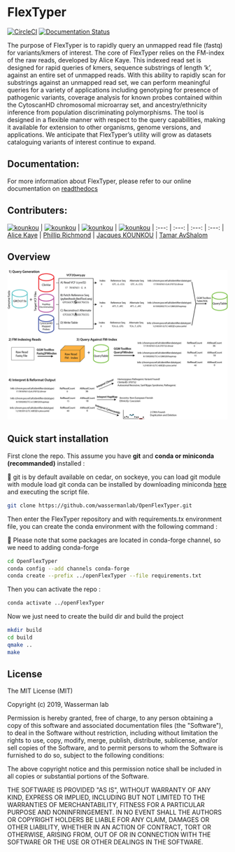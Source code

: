 # FlexTyper

[![CircleCI](https://circleci.com/gh/wassermanlab/OpenFlexTyper.svg?style=svg)](https://circleci.com/gh/wassermanlab/OpenFlexTyper) [![Documentation Status](https://readthedocs.org/projects/flextyper/badge/?version=latest)](https://flextyper.readthedocs.io/en/latest/?badge=latest)

The purpose of FlexTyper is to rapidly query an unmapped read file (fastq) for variants/kmers of interest. 
The core of FlexTyper relies on the FM-index of the raw reads, developed by Alice Kaye. 
This indexed read set is designed for rapid queries of kmers, sequence substrings of length ‘k’, against an entire set of unmapped reads. 
With this ability to rapidly scan for substrings against an unmapped read set, we can perform meaningful queries for a variety of applications including genotyping for presence of pathogenic variants, coverage analysis for known probes contained within the CytoscanHD chromosomal microarray set, and ancestry/ethnicity inference from population discriminating polymorphisms. 
The tool is designed in a flexible manner with respect to the query capabilities, making it available for extension to other organisms, genome versions, and applications. 
We anticipate that FlexTyper’s utility will grow as datasets cataloguing variants of interest continue to expand.


## Documentation:

For more information about FlexTyper, please refer to our online documentation on [readthedocs](https://flextyper.readthedocs.io/en/dev_jacques_documentation/)

## Contributers:

[<img alt="kounkou" src="https://avatars2.githubusercontent.com/u/7527871?s=460&v=4" width="117">](https://github.com/tixii/) |
[<img alt="kounkou" src="https://avatars1.githubusercontent.com/u/16579982?s=460&v=4" width="117">](https://github.com/Phillip-a-richmond) |
[<img alt="kounkou" src="https://avatars0.githubusercontent.com/u/2589171?s=460&v=4" width="117">](https://github.com/kounkou) |
[<img alt="kounkou" src="https://avatars2.githubusercontent.com/u/15660317?s=460&v=4" width="117">](https://github.com/tamario) |
:---: | :---: | :---: | :---: | 
[Alice Kaye](https://github.com/tixii) | [Phillip Richmond](https://github.com/Phillip-a-richmond) | [Jacques KOUNKOU](https://github.com/kounkou) | [Tamar AvShalom](https://github.com/tamario)


## Overview

![](docs/images/FmTyper_Overview.png)


## Quick start installation

First clone the repo. This assume you have **git** and **conda or miniconda (recommanded)** installed :

:cactus: git is by default available on cedar, on sockeye, you can load git module with module load git
conda can be installed by downloading miniconda [here](https://docs.conda.io/en/latest/miniconda.html)
and executing the script file.

```bash
git clone https://github.com/wassermanlab/OpenFlexTyper.git
```

Then enter the FlexTyper repository and
with requirements.tx environment file, you can create the conda environment with the following command :

:cactus: Please note that some packages are located in conda-forge channel, so we need to adding conda-forge

```bash
cd OpenFlexTyper
conda config --add channels conda-forge
conda create --prefix ../openFlexTyper --file requirements.txt
```

Then you can activate the repo :

```bash
conda activate ../openFlexTyper
```

Now we just need to create the build dir and build the project

```bash 
mkdir build
cd build
qmake ..
make
```

## License

The MIT License (MIT)

Copyright (c) 2019, Wasserman lab

Permission is hereby granted, free of charge, to any person obtaining a copy of this software and associated documentation files (the "Software"), to deal in the Software without restriction, including without limitation the rights to use, copy, modify, merge, publish, distribute, sublicense, and/or sell copies of the Software, and to permit persons to whom the Software is furnished to do so, subject to the following conditions:

The above copyright notice and this permission notice shall be included in all copies or substantial portions of the Software.

THE SOFTWARE IS PROVIDED "AS IS", WITHOUT WARRANTY OF ANY KIND, EXPRESS OR IMPLIED, INCLUDING BUT NOT LIMITED TO THE WARRANTIES OF MERCHANTABILITY, FITNESS FOR A PARTICULAR PURPOSE AND NONINFRINGEMENT. IN NO EVENT SHALL THE AUTHORS OR COPYRIGHT HOLDERS BE LIABLE FOR ANY CLAIM, DAMAGES OR OTHER LIABILITY, WHETHER IN AN ACTION OF CONTRACT, TORT OR OTHERWISE, ARISING FROM, OUT OF OR IN CONNECTION WITH THE SOFTWARE OR THE USE OR OTHER DEALINGS IN THE SOFTWARE.
